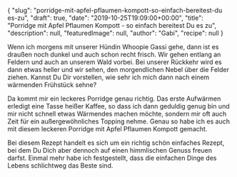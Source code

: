 {
    "slug": "porridge-mit-apfel-pflaumen-kompott-so-einfach-bereitest-du es-zu",
    "draft": true,
    "date": "2019-10-25T19:09:00+00:00",
    "title": "Porridge mit Apfel Pflaumen Kompott - so einfach bereitest Du es zu",
    "description": null,
    "featuredImage": null,
    "author": "Gabi",
    "recipe": null
}

Wenn ich morgens mit unserer Hündin Whoopie Gassi gehe, dann ist es draußen noch dunkel und auch schon recht frisch. Wir gehen entlang an Feldern und auch an unserem Wald vorbei. Bei unserer Rückkehr wird es dann etwas heller und wir sehen, den morgendlichen Nebel über die Felder ziehen. Kannst Du Dir vorstellen, wie sehr ich mich dann nach einem wärmenden Frühstück sehne?

Da kommt mir ein leckeres Porridge genau richtig. Das erste Aufwärmen erledigt eine Tasse heißer Kaffee, so dass ich dann geduldig genug bin und mir nicht schnell etwas Wärmendes machen möchte, sondern mir oft auch Zeit für ein außergewöhnliches Topping nehme. Genau so habe ich es auch mit diesem leckeren Porridge mit Apfel Pflaumen Kompott gemacht.

Bei diesem Rezept handelt es sich um ein richtig schön einfaches Rezept, bei dem Du Dich aber dennoch auf einen himmlischen Genuss freuen darfst. Einmal mehr habe ich festgestellt, dass die einfachen Dinge des Lebens schlichtweg das Beste sind.